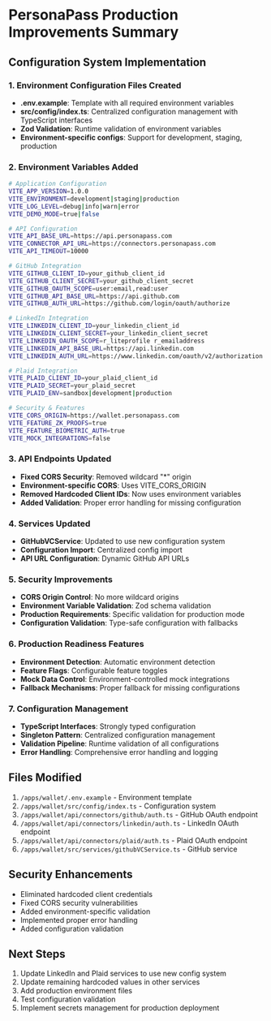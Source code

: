 # PersonaPass Production Improvements Summary

## Configuration System Implementation

### 1. Environment Configuration Files Created
- **.env.example**: Template with all required environment variables
- **src/config/index.ts**: Centralized configuration management with TypeScript interfaces
- **Zod Validation**: Runtime validation of environment variables
- **Environment-specific configs**: Support for development, staging, production

### 2. Environment Variables Added
```bash
# Application Configuration
VITE_APP_VERSION=1.0.0
VITE_ENVIRONMENT=development|staging|production
VITE_LOG_LEVEL=debug|info|warn|error
VITE_DEMO_MODE=true|false

# API Configuration
VITE_API_BASE_URL=https://api.personapass.com
VITE_CONNECTOR_API_URL=https://connectors.personapass.com
VITE_API_TIMEOUT=10000

# GitHub Integration
VITE_GITHUB_CLIENT_ID=your_github_client_id
VITE_GITHUB_CLIENT_SECRET=your_github_client_secret
VITE_GITHUB_OAUTH_SCOPE=user:email,read:user
VITE_GITHUB_API_BASE_URL=https://api.github.com
VITE_GITHUB_AUTH_URL=https://github.com/login/oauth/authorize

# LinkedIn Integration
VITE_LINKEDIN_CLIENT_ID=your_linkedin_client_id
VITE_LINKEDIN_CLIENT_SECRET=your_linkedin_client_secret
VITE_LINKEDIN_OAUTH_SCOPE=r_liteprofile r_emailaddress
VITE_LINKEDIN_API_BASE_URL=https://api.linkedin.com
VITE_LINKEDIN_AUTH_URL=https://www.linkedin.com/oauth/v2/authorization

# Plaid Integration
VITE_PLAID_CLIENT_ID=your_plaid_client_id
VITE_PLAID_SECRET=your_plaid_secret
VITE_PLAID_ENV=sandbox|development|production

# Security & Features
VITE_CORS_ORIGIN=https://wallet.personapass.com
VITE_FEATURE_ZK_PROOFS=true
VITE_FEATURE_BIOMETRIC_AUTH=true
VITE_MOCK_INTEGRATIONS=false
```

### 3. API Endpoints Updated
- **Fixed CORS Security**: Removed wildcard "*" origin
- **Environment-specific CORS**: Uses VITE_CORS_ORIGIN
- **Removed Hardcoded Client IDs**: Now uses environment variables
- **Added Validation**: Proper error handling for missing configuration

### 4. Services Updated
- **GitHubVCService**: Updated to use new configuration system
- **Configuration Import**: Centralized config import
- **API URL Configuration**: Dynamic GitHub API URLs

### 5. Security Improvements
- **CORS Origin Control**: No more wildcard origins
- **Environment Variable Validation**: Zod schema validation
- **Production Requirements**: Specific validation for production mode
- **Configuration Validation**: Type-safe configuration with fallbacks

### 6. Production Readiness Features
- **Environment Detection**: Automatic environment detection
- **Feature Flags**: Configurable feature toggles
- **Mock Data Control**: Environment-controlled mock integrations
- **Fallback Mechanisms**: Proper fallback for missing configurations

### 7. Configuration Management
- **TypeScript Interfaces**: Strongly typed configuration
- **Singleton Pattern**: Centralized configuration management
- **Validation Pipeline**: Runtime validation of all configurations
- **Error Handling**: Comprehensive error handling and logging

## Files Modified
1. `/apps/wallet/.env.example` - Environment template
2. `/apps/wallet/src/config/index.ts` - Configuration system
3. `/apps/wallet/api/connectors/github/auth.ts` - GitHub OAuth endpoint
4. `/apps/wallet/api/connectors/linkedin/auth.ts` - LinkedIn OAuth endpoint
5. `/apps/wallet/api/connectors/plaid/auth.ts` - Plaid OAuth endpoint
6. `/apps/wallet/src/services/githubVCService.ts` - GitHub service

## Security Enhancements
- Eliminated hardcoded client credentials
- Fixed CORS security vulnerabilities
- Added environment-specific validation
- Implemented proper error handling
- Added configuration validation

## Next Steps
1. Update LinkedIn and Plaid services to use new config system
2. Update remaining hardcoded values in other services
3. Add production environment files
4. Test configuration validation
5. Implement secrets management for production deployment